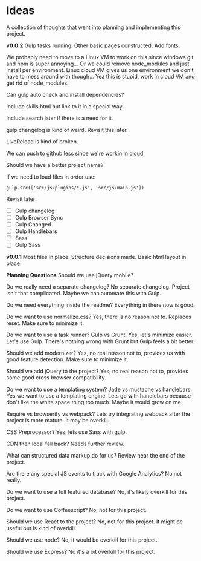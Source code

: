 # Ideas

A collection of thoughts that went into planning and implementing this project.

**v0.0.2**
Gulp tasks running. Other basic pages constructed. Add fonts.

We probably need to move to a Linux VM to work on this since windows git and npm is super annoying... Or we could remove node_modules and just install per environment. Linux cloud VM gives us one environment we don't have to mess around with though... Yea this is stupid, work in cloud VM and get rid of node_modules.

Can gulp auto check and install dependencies?

Include skills.html but link to it in a special way.

Include search later if there is a need for it.

gulp changelog is kind of weird. Revisit this later.

LiveReload is kind of broken.

We can push to github less since we're workin in cloud.

Should we have a better project name?

If we need to load files in order use:

```gulp.src(['src/js/plugins/*.js', 'src/js/main.js'])```

Revisit later:
- [ ] Gulp changelog
- [ ] Gulp Browser Sync
- [ ] Gulp Changed
- [ ] Gulp Handlebars
- [ ] Sass
- [ ] Gulp Sass

**v0.0.1**
Most files in place. Structure decisions made. Basic html layout in place.

**Planning Questions**
Should we use jQuery mobile?

Do we really need a separate changelog?
  No separate changelog. Project isn't that complicated. Maybe we can automate this with Gulp.

Do we need everything inside the readme?
  Everything in there now is good.

Do we want to use normalize.css?
  Yes, there is no reason not to. Replaces reset. Make sure to minimize it.

Do we want to use a task runner? Gulp vs Grunt.
  Yes, let's minimize easier. Let's use Gulp. There's nothing wrong with Grunt but Gulp feels a bit better.

Should we add modernizer?
  Yes, no real reason not to, provides us with good feature detection. Make sure to minimize it.

Should we add jQuery to the project?
  Yes, no real reason not to, provides some good cross browser compatibility.

Do we want to use a templating system? Jade vs mustache vs handlebars.
  Yes we want to use a templating engine. Lets go with handlebars because I don't like the white space thing too much. Maybe it would grow on me.

Require vs browserify vs webpack?
  Lets try integrating webpack after the project is more mature. It may be overkill.

CSS Preprocessor?
  Yes, lets use Sass with gulp.

CDN then local fall back?
  Needs further review.

What can structured data markup do for us?
  Review near the end of the project.

Are there any special JS events to track with Google Analytics?
  No not really.

Do we want to use a full featured database?
  No, it's likely overkill for this project.

Do we want to use Coffeescript?
  No, not for this project.

Should we use React to the project?
  No, not for this project. It might be useful but is kind of overkill.

Should we use node?
  No, it would be overkill for this project.

Should we use Express?
  No it's a bit overkill for this project.